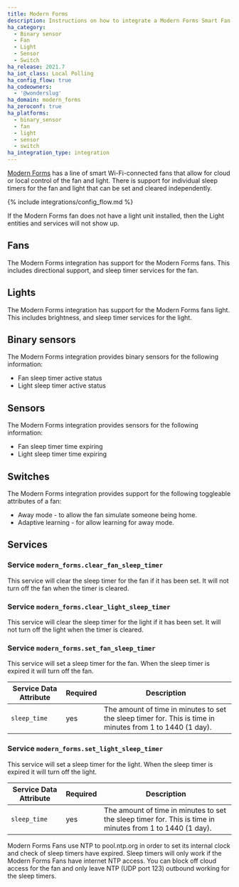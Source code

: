 ```yaml
---
title: Modern Forms
description: Instructions on how to integrate a Modern Forms Smart Fan with Home Assistant.
ha_category:
  - Binary sensor
  - Fan
  - Light
  - Sensor
  - Switch
ha_release: 2021.7
ha_iot_class: Local Polling
ha_config_flow: true
ha_codeowners:
  - '@wonderslug'
ha_domain: modern_forms
ha_zeroconf: true
ha_platforms:
  - binary_sensor
  - fan
  - light
  - sensor
  - switch
ha_integration_type: integration
---
```


[Modern Forms](https://modernforms.com/) has a line of smart Wi-Fi-connected fans that allow for cloud or local control of the fan and light. There is support for individual sleep timers for the fan and light that can be set and cleared independently.

{% include integrations/config_flow.md %}

<div class='note'>

If the Modern Forms fan does not have a light unit installed, then the Light entities and services will not show up.

</div>

## Fans

The Modern Forms integration has support for the Modern Forms fans. This includes directional support, and sleep timer services for the fan.

## Lights

The Modern Forms integration has support for the Modern Forms fans light. This includes brightness, and sleep timer services for the light.

## Binary sensors

The Modern Forms integration provides binary sensors for the following information:

- Fan sleep timer active status
- Light sleep timer active status

## Sensors

The Modern Forms integration provides sensors for the following information:

- Fan sleep timer time expiring
- Light sleep timer time expiring
  
## Switches

The Modern Forms integration provides support for the following toggleable attributes of a fan:

- Away mode - to allow the fan simulate someone being home.
- Adaptive learning - for allow learning for away mode.

## Services

### Service `modern_forms.clear_fan_sleep_timer`

This service will clear the sleep timer for the fan if it has been set. It will not turn off the fan when the timer is cleared.

### Service `modern_forms.clear_light_sleep_timer`

This service will clear the sleep timer for the light if it has been set. It will not turn off the light when the timer is cleared.

### Service `modern_forms.set_fan_sleep_timer`

This service will set a sleep timer for the fan. When the sleep timer is expired it will turn off the fan.

| Service Data Attribute | Required | Description                                        |
| ---------------------- | -------- | -------------------------------------------------- |
| `sleep_time`           | yes      | The amount of time in minutes to set the sleep timer for. This is time in minutes from 1 to 1440 (1 day). |

### Service `modern_forms.set_light_sleep_timer`

This service will set a sleep timer for the light. When the sleep timer is expired it will turn off the light.

| Service Data Attribute | Required | Description                                        |
| ---------------------- | -------- | -------------------------------------------------- |
| `sleep_time`           | yes      | The amount of time in minutes to set the sleep timer for. This is time in minutes from 1 to 1440 (1 day).|

<div class='note'>

Modern Forms Fans use NTP to pool.ntp.org in order to set its internal clock and check of sleep timers have expired. Sleep timers will only work if the Modern Forms Fans have internet NTP access. You can block off cloud access for the fan and only leave NTP (UDP port 123) outbound working for the sleep timers.

</div>
